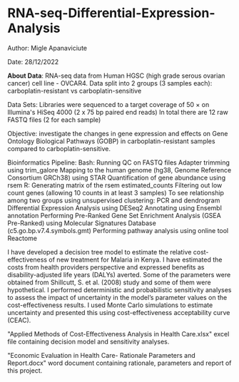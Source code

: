 # RNA-seq-Differential-Expression-Analysis

Author: Migle Apanaviciute

Date: 28/12/2022

**About Data**:
RNA-seq data from Human HGSC (high grade serous ovarian cancer) cell line - OVCAR4. Data split into 2 groups (3 samples each): carboplatin-resistant vs carboplatin-sensitive

Data Sets:
Libraries were sequenced to a target coverage of 50 × on Illumina's HiSeq 4000 (2 x 75 bp paired end reads)
In total there are 12 raw FASTQ files (2 for each sample)

Objective: 
investigate the changes in gene expression and effects on Gene Ontology Biological
Pathways (GOBP) in carboplatin-resistant samples compared to carboplatin-sensitive.

Bioinformatics Pipeline:
Bash:
Running QC on FASTQ files
Adapter trimming using trim_galore
Mapping to the human genome (hg38, Genome Reference Consortium GRCh38) using STAR
Quantification of gene abundance using rsem
R:
Generating matrix of the rsem estimated_counts 
Filtering out low count genes (allowing 10 counts in at least 3 samples)
To see relationship among two groups using unsupervised clustering: PCR and dendrogram
Differential Expression Analysis using DESeq2
Annotating using Ensembl annotation
Performing Pre-Ranked Gene Set Enrichment Analysis (GSEA Pre-Ranked) using Molecular Signatures Database (c5.go.bp.v7.4.symbols.gmt)
Performing pathway analysis using online tool Reactome





I have developed a decision tree model to estimate the relative cost-effectiveness of new treatment for Malaria in Kenya. I have estimated the costs from health providers perspective and expressed benefits as disability-adjusted life years (DALYs) averted. Some of the parameters were obtained from Shillcutt, S. et al. (2008) study and some of them were hypothetical. I performed deterministic and probabilistic sensitivity analyses to assess the impact of uncertainty in the model’s parameter values on the cost-effectiveness results. I used Monte Carlo simulations to estimate uncertainty and presented this using cost-effectiveness acceptability curve (CEAC).

"Applied Methods of Cost-Effectiveness Analysis in Health Care.xlsx" excel file containing decision model and sensitivity analyses.

"Economic Evaluation in Health Care- Rationale Parameters and Report.docx" word document containing rationale, parameters and report of this project.
